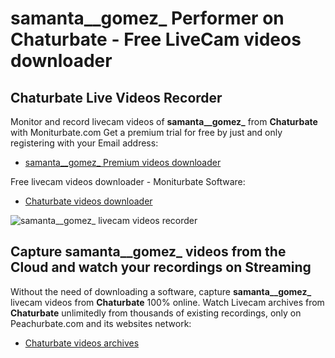 # samanta__gomez_ Performer on Chaturbate - Free LiveCam videos downloader

## Chaturbate Live Videos Recorder

Monitor and record livecam videos of **samanta__gomez_** from **Chaturbate** with Moniturbate.com
Get a premium trial for free by just and only registering with your Email address:
* [samanta__gomez_ Premium videos downloader](https://moniturbate.com/request-demo-licence-key.html)

Free livecam videos downloader - Moniturbate Software:
* [Chaturbate videos downloader](https://moniturbate.com/moniturbate-download-software.html)

![samanta__gomez_ livecam videos recorder](https://peachurnet.com/templates/moniturbate-software.png)


## Capture samanta__gomez_ videos from the Cloud and watch your recordings on Streaming

Without the need of downloading a software, capture **samanta__gomez_** livecam videos from **Chaturbate** 100% online.
Watch Livecam archives from **Chaturbate** unlimitedly from thousands of existing recordings, only on Peachurbate.com and its websites network:
* [Chaturbate videos archives](https://peachurnet.com/)
